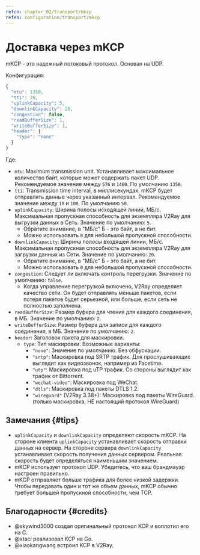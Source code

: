 ```yaml
---
refcn: chapter_02/transport/mkcp
refen: configuration/transport/mkcp
---
```

# Доставка через mKCP

mKCP - это надежный потоковый протокол. Основан на UDP.

Конфигурация:

```javascript
{
  "mtu": 1350,
  "tti": 20,
  "uplinkCapacity": 5,
  "downlinkCapacity": 20,
  "congestion": false,
  "readBufferSize": 1,
  "writeBufferSize": 1,
  "header": {
    "type": "none"
  }
}
```

Где:

* `mtu`: Maximum transmission unit. Устанавливает максимальное количество байт, которые может содержать пакет UDP. Рекомендуемое значение между `576` и `1460`. По умолчанию `1350`.
* `tti`: Transmission time interval, в миллисекундах. mKCP будет отправлять данные через указанный интервал. Рекомендуемое значение между `10` и `100`. По умолчанию `50`.
* `uplinkCapacity`: Ширина полосы исходящей линии, МБ/с. Максимальная пропускная способность для экземпляра V2Ray для выгрузки данных в Сеть. Значение по умолчанию: `5`. 
  * Обратите внимание, в "МБ/с" Б - это байт, а не бит.
  * Можно использовать `0` для небольшой пропускной способности.
* `downlinkCapacity`: Ширина полосы входящей линии, МБ/с. Максимальная пропускная способность для экземпляра V2Ray для загрузки данных из Сети. Значение по умолчанию: `20`. 
  * Обратите внимание, в "МБ/с" Б - это байт, а не бит.
  * Можно использовать `0` для небольшой пропускной способности.
* `congestion`: Следует ли включать контроль перегрузки. Значение по умолчанию: `false`. 
  * Когда управление перегрузкой включено, V2Ray определяет качество сети. Он будет отправлять меньше пакетов, если потеря пакетов будет серьезной, или больше, если сеть не полностью заполнена.
* `readBufferSize`: Размер буфера для чтения для каждого соединения, в МБ. Значение по умолчанию: `2`.
* `writeBufferSize`: Размер буфера для записи для каждого соединения, в МБ. Значение по умолчанию: `2`.
* `header`: Заголовок пакета для маскировки. 
  * `type`: Тип маскировки. Возможные варианты: 
    * `"none"`: Значение по умолчанию. Без обфускации.
    * `"srtp"`: Маскировка под SRTP трафик. Для прослушивающих выглядит как видеозвонок, например из Facetime.
    * `"utp"`: Маскировка под uTP трафик. Со стороны выглядит как трафик от Bittorrent.
    * `"wechat-video"`: Маскировка под WeChat.
    * `"dtls"`: Маскировка под пакеты DTLS 1.2.
    * `"wireguard"` (V2Ray 3.38+): Маскировка под пакеты WireGuard. (только маскировка, НЕ настоящий протокол WireGuard)

## Замечания {#tips}

* `uplinkCapacity` и `downlinkCapacity` определяют скорость mKCP. На стороне клиента `uplinkCapacity` устанавливает скорость отправки данных на сервер. На стороне сервера `downlinkCapacity` устанавливает скорость получения данных сервером. Реальная скорость будет определяться наименьшим значением.
* mKCP использует протокол UDP. Убедитесь, что ваш брандмауэр настроен правильно.
* mKCP отправляет больше трафика для более низкой задержки. Чтобы передавать один и тот же объем данных, mKCP обычно требует большей пропускной способности, чем TCP.

## Благодарности {#credits}

* @skywind3000 создал оригинальный протокол KCP и воплотил его на C.
* @xtaci реализовал KCP на Go.
* @xiaokangwang встроил KCP в V2Ray.
